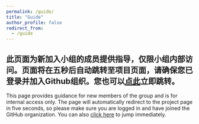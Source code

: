 ```yaml
---
permalink: /guide/
title: "Guide"
author_profile: false
redirect_from:
  - /guide
---
```


此页面为新加入小组的成员提供指导，仅限小组内部访问。页面将在五秒后自动跳转至项目页面，请确保您已登录并加入Github组织。您也可以[点此](https://github.com/GroupQuantumICT/WelcomeToQuantumICT)立即跳转。  
---------
This page provides guidance for new members of the group and is for internal access only. The page will automatically redirect to the project page in five seconds, so please make sure you are logged in and have joined the GitHub organization. You can also [click here](https://github.com/GroupQuantumICT/WelcomeToQuantumICT) to jump immediately.  

<script type="text/javascript">
    setTimeout(function() {
        window.location.href = "https://github.com/GroupQuantumICT/WelcomeToQuantumICT";
    }, 5000);
</script>